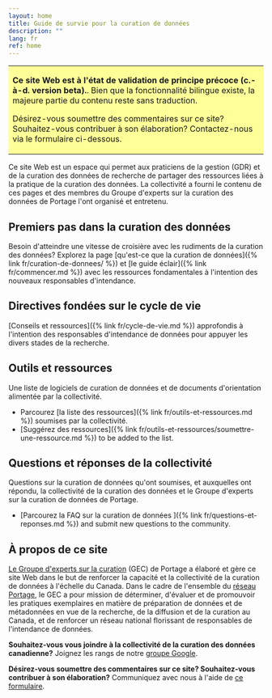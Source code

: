 ```yaml
---
layout: home
title: Guide de survie pour la curation de données
description: ""
lang: fr
ref: home
---
```


<!---
**Voulez-vous fournir des commentaires sur ce site? Vous souhaitez aider à le développer?** Contactez-nous via [ce formulaire](https://forms.gle/4i3VmBK5o228P4pf6).
--->

<table style="background-color: #ffff99;">
<tbody>
<tr>
<td>
<p><b>Ce site Web est à l'état de validation de principe précoce (c.-à-d. version beta).</b>. Bien que la fonctionnalité bilingue existe, la majeure partie du contenu reste sans traduction.</p>
<p>Désirez-vous soumettre des commentaires sur ce site? Souhaitez-vous contribuer à son élaboration? Contactez-nous via le formulaire ci-dessous.</p>
</td>
</tr>
</tbody>
</table>

Ce site Web est un espace qui permet aux praticiens de la gestion (GDR) et de la curation des données de recherche de partager des ressources liées à la pratique de la curation des données. La collectivité a fourni le contenu de ces pages et des membres du Groupe d'experts sur la curation des données de Portage l'ont organisé et entretenu.

## Premiers pas dans la curation des données
Besoin d'atteindre une vitesse de croisière avec les rudiments de la curation des données?  Explorez la page [qu'est-ce que la curation de données]({% link fr/curation-de-donnees/ %}) et [le guide éclair]({% link fr/commencer.md %}) avec les ressources fondamentales à l'intention des nouveaux responsables d'intendance.

## Directives fondées sur le cycle de vie
[Conseils et ressources]({% link fr/cycle-de-vie.md %}) approfondis à l'intention des responsables d'intendance de données pour appuyer les divers stades de la recherche.

## Outils et ressources
Une liste de logiciels de curation de données et de documents d'orientation alimentée par la collectivité.
* Parcourez [la liste des ressources]({% link fr/outils-et-ressources.md %}) soumises par la collectivité.
* [Suggérez des ressources]({% link fr/outils-et-ressources/soumettre-une-ressource.md %}) to be added to the list.  

## Questions et réponses de la collectivité
Questions sur la curation de données qu'ont soumises, et auxquelles ont répondu, la collectivité de la curation des données et le Groupe d'experts sur la curation de données de Portage.
* [Parcourez la FAQ sur la curation de données ]({% link fr/questions-et-reponses.md %}) and submit new questions to the community.

## À propos de ce site
[Le Groupe d'experts sur la curation](https://portagenetwork.ca/fr/reseau-dexperts/groupe-dexperts-sur-la-curation-des-donnees/) (GEC) de Portage a élaboré et gère ce site Web dans le but de renforcer la capacité et la collectivité de la curation de données à l'échelle du Canada. Dans le cadre de l'ensemble du [réseau Portage](https://portagenetwork.ca/fr/), le GEC a pour mission de déterminer, d'évaluer et de promouvoir les pratiques exemplaires en matière de préparation de données et de métadonnées en vue de la recherche, de la diffusion et de la curation au Canada, et de renforcer un réseau national florissant de responsables de l'intendance de données.

**Souhaitez-vous vous joindre à la collectivité de la curation des données canadienne?** Joignez les rangs de notre [groupe Google](https://groups.google.com/forum/#!forum/can-dcn).

**Désirez-vous soumettre des commentaires sur ce site? Souhaitez-vous contribuer à son élaboration?** Communiquez avec nous à l'aide de [ce formulaire](https://forms.gle/4i3VmBK5o228P4pf6).
